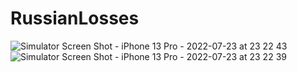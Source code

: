 # RussianLosses

![Simulator Screen Shot - iPhone 13 Pro - 2022-07-23 at 23 22 43](https://user-images.githubusercontent.com/107435429/180621634-cd8b1642-f34f-4ffe-937a-a8236a0ccf20.png)
![Simulator Screen Shot - iPhone 13 Pro - 2022-07-23 at 23 22 39](https://user-images.githubusercontent.com/107435429/180621636-668ae24b-d43c-4c99-8437-8edabbb6a804.png)
